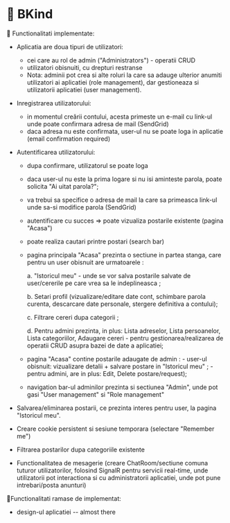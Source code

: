 # :rainbow: BKind


:high_brightness: Functionalitati implementate:

- Aplicatia are doua tipuri de utilizatori:

   - cei care au rol de admin ("Administrators") - operatii CRUD
   - utilizatori obisnuiti, cu drepturi restranse
   - Nota: adminii pot crea si alte roluri la care sa adauge ulterior anumiti utilizatori ai aplicatiei (role management), 
dar gestioneaza si utilizatorii aplicatiei (user management).

- Inregistrarea utilizatorului:

   - in momentul creării contului, acesta primeste un e-mail cu link-ul unde poate confirmara adresa de mail (SendGrid)
   - daca adresa nu este confirmata, user-ul nu se poate loga in aplicatie (email confirmation required)
 
- Autentificarea utilizatorului:

  - dupa confirmare, utilizatorul se poate loga
  - daca user-ul nu este la prima logare si nu isi aminteste parola, poate solicita "Ai uitat parola?"; 
  - va trebui sa specifice o adresa de mail la care sa primeasca link-ul unde sa-si modifice parola (SendGrid)
  - autentificare cu succes => poate vizualiza postarile existente (pagina "Acasa")
  - poate realiza cautari printre postari (search bar)
  - pagina principala "Acasa" prezinta o sectiune in partea stanga, care pentru un user obisnuit are urmatoarele : 
  
     a. "Istoricul meu" - unde se vor salva postarile salvate de user/cererile pe care vrea sa le indeplineasca ;
     
     b. Setari profil (vizualizare/editare date cont, schimbare parola curenta, descarcare date personale, stergere definitiva a contului);
     
     c. Filtrare cereri dupa categorii ;
     
     d. Pentru admini prezinta, in plus: Lista adreselor, Lista persoanelor, Lista categoriilor, Adaugare cereri - pentru gestionarea/realizarea de operatii CRUD asupra bazei de date a aplicatiei;
  - pagina "Acasa" contine postarile adaugate de admin : 
            - user-ul obisnuit: vizualizare detalii + salvare postare in "Istoricul meu" ;
            - pentru admini, are in plus: Edit, Delete postare/request);
  - navigation bar-ul adminilor prezinta si sectiunea "Admin", unde pot gasi "User management" si "Role management"

 - Salvarea/eliminarea postarii, ce prezinta interes pentru user, la pagina "Istoricul meu".
 - Creare cookie persistent si sesiune temporara (selectare "Remember me")
 - Filtrarea postarilor dupa categoriile existente
 - Functionalitatea de mesagerie (creare ChatRoom/sectiune comuna tuturor utilizatorilor, folosind SignalR pentru servicii real-time, unde utilizatorii pot interactiona si cu administratorii aplicatiei, unde pot pune intrebari/posta anunturi)

 
:high_brightness:Functionalitati ramase de implementat: 

- design-ul aplicatiei -- almost there
